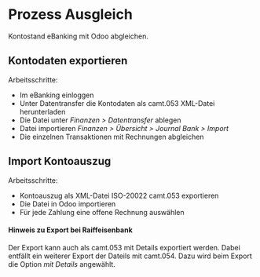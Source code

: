 # Prozess Ausgleich
Kontostand eBanking mit Odoo abgleichen.

## Kontodaten exportieren

Arbeitsschritte:
* Im eBanking einloggen
* Unter Datentransfer die Kontodaten als camt.053 XML-Datei herunterladen
* Die Datei unter *Finanzen > Datentransfer* ablegen
* Datei importieren *Finanzen > Übersicht > Journal Bank > Import*
* Die einzelnen Transaktionen mit Rechnungen abgleichen

## Import Kontoauszug
Arbeitsschritte:
* Kontoauszug als XML-Datei ISO-20022 camt.053 exportieren
* Die Datei in Odoo importieren
* Für jede Zahlung  eine offene Rechnung auswählen

#### Hinweis zu Export bei Raiffeisenbank
Der Export kann auch als camt.053 mit Details exportiert werden. Dabei entfällt ein weiterer Export der Dateils mit camt.054. Dazu wird beim Export die Option *mit Details* angewählt. 
